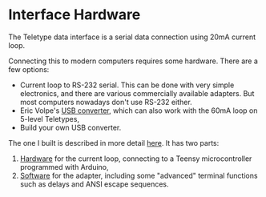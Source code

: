 # Interface Hardware

The Teletype data interface is a serial data connection using 20mA current loop.

Connecting this to modern computers requires some hardware.  There are a few options:
* Current loop to RS-232 serial.  This can be done with very simple electronics, and there are various commercially available
adapters.  But most computers nowadays don't use RS-232 either.
* Eric Volpe's [USB converter](http://heepy.net/index.php/USB-teletype), which can also work with the 60mA loop on 5-level Teletypes,
* Build your own USB converter.

The one I built is described in more detail [here](../tty-usb.pdf).  It has two parts:
1. [Hardware](./ltspice/) for the current loop, connecting to a Teensy microcontroller programmed with Arduino,
2. [Software](../teensytty/) for the adapter, including some "advanced" terminal functions such as delays and ANSI escape sequences.

